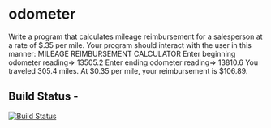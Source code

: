 # odometer
Write a program that calculates mileage reimbursement for a salesperson at a rate of $.35 per mile. Your program should interact with the user in this manner: MILEAGE REIMBURSEMENT CALCULATOR Enter beginning odometer reading=> 13505.2 Enter ending odometer reading=> 13810.6 You traveled 305.4 miles. At $0.35 per mile, your reimbursement is $106.89.

## Build Status - 
[![Build Status](https://travis-ci.com/veerp7794/odometer.svg?branch=master)](https://travis-ci.com/veerp7794/odometer)
